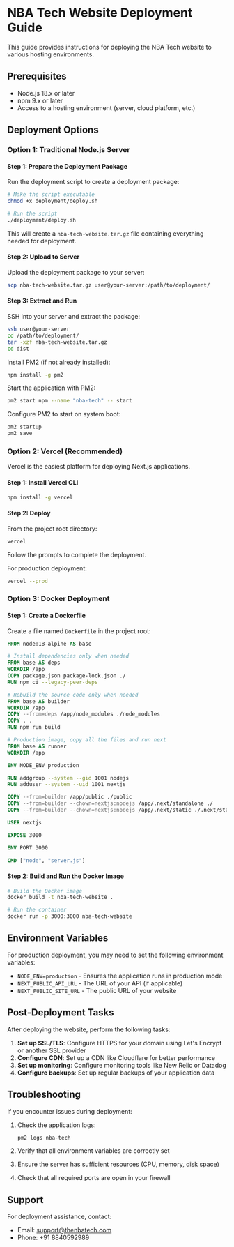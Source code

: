 # NBA Tech Website Deployment Guide

This guide provides instructions for deploying the NBA Tech website to various hosting environments.

## Prerequisites

- Node.js 18.x or later
- npm 9.x or later
- Access to a hosting environment (server, cloud platform, etc.)

## Deployment Options

### Option 1: Traditional Node.js Server

#### Step 1: Prepare the Deployment Package

Run the deployment script to create a deployment package:

```bash
# Make the script executable
chmod +x deployment/deploy.sh

# Run the script
./deployment/deploy.sh
```

This will create a `nba-tech-website.tar.gz` file containing everything needed for deployment.

#### Step 2: Upload to Server

Upload the deployment package to your server:

```bash
scp nba-tech-website.tar.gz user@your-server:/path/to/deployment/
```

#### Step 3: Extract and Run

SSH into your server and extract the package:

```bash
ssh user@your-server
cd /path/to/deployment/
tar -xzf nba-tech-website.tar.gz
cd dist
```

Install PM2 (if not already installed):

```bash
npm install -g pm2
```

Start the application with PM2:

```bash
pm2 start npm --name "nba-tech" -- start
```

Configure PM2 to start on system boot:

```bash
pm2 startup
pm2 save
```

### Option 2: Vercel (Recommended)

Vercel is the easiest platform for deploying Next.js applications.

#### Step 1: Install Vercel CLI

```bash
npm install -g vercel
```

#### Step 2: Deploy

From the project root directory:

```bash
vercel
```

Follow the prompts to complete the deployment.

For production deployment:

```bash
vercel --prod
```

### Option 3: Docker Deployment

#### Step 1: Create a Dockerfile

Create a file named `Dockerfile` in the project root:

```dockerfile
FROM node:18-alpine AS base

# Install dependencies only when needed
FROM base AS deps
WORKDIR /app
COPY package.json package-lock.json ./
RUN npm ci --legacy-peer-deps

# Rebuild the source code only when needed
FROM base AS builder
WORKDIR /app
COPY --from=deps /app/node_modules ./node_modules
COPY . .
RUN npm run build

# Production image, copy all the files and run next
FROM base AS runner
WORKDIR /app

ENV NODE_ENV production

RUN addgroup --system --gid 1001 nodejs
RUN adduser --system --uid 1001 nextjs

COPY --from=builder /app/public ./public
COPY --from=builder --chown=nextjs:nodejs /app/.next/standalone ./
COPY --from=builder --chown=nextjs:nodejs /app/.next/static ./.next/static

USER nextjs

EXPOSE 3000

ENV PORT 3000

CMD ["node", "server.js"]
```

#### Step 2: Build and Run the Docker Image

```bash
# Build the Docker image
docker build -t nba-tech-website .

# Run the container
docker run -p 3000:3000 nba-tech-website
```

## Environment Variables

For production deployment, you may need to set the following environment variables:

- `NODE_ENV=production` - Ensures the application runs in production mode
- `NEXT_PUBLIC_API_URL` - The URL of your API (if applicable)
- `NEXT_PUBLIC_SITE_URL` - The public URL of your website

## Post-Deployment Tasks

After deploying the website, perform the following tasks:

1. **Set up SSL/TLS**: Configure HTTPS for your domain using Let's Encrypt or another SSL provider
2. **Configure CDN**: Set up a CDN like Cloudflare for better performance
3. **Set up monitoring**: Configure monitoring tools like New Relic or Datadog
4. **Configure backups**: Set up regular backups of your application data

## Troubleshooting

If you encounter issues during deployment:

1. Check the application logs:
   ```bash
   pm2 logs nba-tech
   ```

2. Verify that all environment variables are correctly set

3. Ensure the server has sufficient resources (CPU, memory, disk space)

4. Check that all required ports are open in your firewall

## Support

For deployment assistance, contact:

- Email: support@thenbatech.com
- Phone: +91 8840592989
